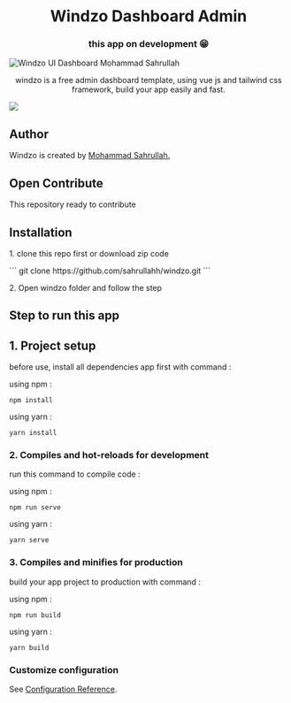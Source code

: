 <h1 align="center">Windzo Dashboard Admin</h1>
<h3 align="center">this app on development 😁</h3>

![Windzo UI Dashboard Mohammad Sahrullah](https://github.com/sahrullahh/windzo/blob/master/preview.png)

<p align="center">windzo is a free admin dashboard template, using vue js and tailwind css framework, build your app easily and fast.</p>

<img src="https://img.shields.io/github/repo-size/sahrullahh/windzo" />

## Author

Windzo is created by <a href="https://github.com/sahrullahh">Mohammad Sahrullah.</a>

## Open Contribute

This repository ready to contribute

## Installation

<p>1. clone this repo first or download zip code </p>
```
git clone https://github.com/sahrullahh/windzo.git 
```
<p>2. Open windzo folder and follow the step </p>

## Step to run this app

## 1. Project setup

<p>before use,  install all dependencies app first with command :</p>

using npm :

```
npm install
```

using yarn :

```
yarn install
```

### 2. Compiles and hot-reloads for development

<p>run this command to compile code :</p>

using npm :

```
npm run serve
```

using yarn :

```
yarn serve
```

### 3. Compiles and minifies for production

<p>build your app project to production with command :</p>

using npm :

```
npm run build
```

using yarn :

```
yarn build
```

### Customize configuration

See [Configuration Reference](https://cli.vuejs.org/config/).
